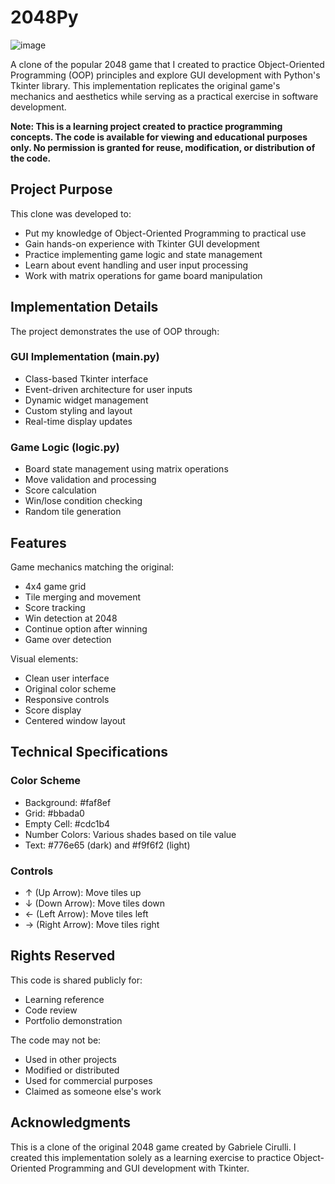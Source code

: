 # 2048Py

![image](https://github.com/user-attachments/assets/60257919-982f-456d-885c-fcf8ae359f8e)


A clone of the popular 2048 game that I created to practice Object-Oriented Programming (OOP) principles and explore GUI development with Python's Tkinter library. This implementation replicates the original game's mechanics and aesthetics while serving as a practical exercise in software development.

**Note: This is a learning project created to practice programming concepts. The code is available for viewing and educational purposes only. No permission is granted for reuse, modification, or distribution of the code.**

## Project Purpose

This clone was developed to:

- Put my knowledge of Object-Oriented Programming to practical use
- Gain hands-on experience with Tkinter GUI development
- Practice implementing game logic and state management
- Learn about event handling and user input processing
- Work with matrix operations for game board manipulation

## Implementation Details

The project demonstrates the use of OOP through:

### GUI Implementation (main.py)

- Class-based Tkinter interface
- Event-driven architecture for user inputs
- Dynamic widget management
- Custom styling and layout
- Real-time display updates

### Game Logic (logic.py)

- Board state management using matrix operations
- Move validation and processing
- Score calculation
- Win/lose condition checking
- Random tile generation

## Features

Game mechanics matching the original:

- 4x4 game grid
- Tile merging and movement
- Score tracking
- Win detection at 2048
- Continue option after winning
- Game over detection

Visual elements:

- Clean user interface
- Original color scheme
- Responsive controls
- Score display
- Centered window layout

## Technical Specifications

### Color Scheme

- Background: #faf8ef
- Grid: #bbada0
- Empty Cell: #cdc1b4
- Number Colors: Various shades based on tile value
- Text: #776e65 (dark) and #f9f6f2 (light)

### Controls

- ↑ (Up Arrow): Move tiles up
- ↓ (Down Arrow): Move tiles down
- ← (Left Arrow): Move tiles left
- → (Right Arrow): Move tiles right

## Rights Reserved

This code is shared publicly for:

- Learning reference
- Code review
- Portfolio demonstration

The code may not be:

- Used in other projects
- Modified or distributed
- Used for commercial purposes
- Claimed as someone else's work

## Acknowledgments

This is a clone of the original 2048 game created by Gabriele Cirulli. I created this implementation solely as a learning exercise to practice Object-Oriented Programming and GUI development with Tkinter.

